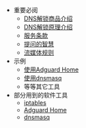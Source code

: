 <!-- _sidebar.md -->
* 重要必阅
  * [DNS解锁商品介绍](README.md)
  * [DNS解锁原理介绍](principle.md)
  * [服务条款](tos.md)
  * [提问的智慧](two.md)
  * [流媒体规则](rule.md)
* 示例
  * [使用Adguard Home](example/adguardhome.md)
  * [使用dnsmasq](example/dnsmasq.md)
  * 等等其它工具
* 部分用到的软件工具
  * [iptables](appdoc/iptablesdoc.md)
  * [Adguard Home](/appdocadguardhomedoc.md)
  * [dnsmasq](appdoc/dnsmasqdoc.md)